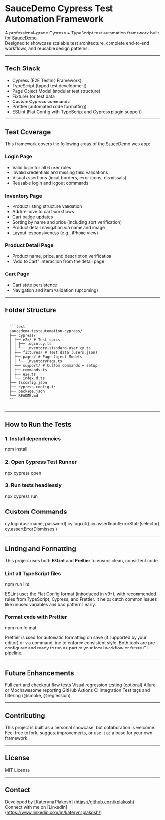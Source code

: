 # SauceDemo Cypress Test Automation Framework

A professional-grade Cypress + TypeScript test automation framework built for [SauceDemo](https://www.saucedemo.com).  
Designed to showcase scalable test architecture, complete end-to-end workflows, and reusable design patterns.

---

## Tech Stack

- Cypress (E2E Testing Framework)
- TypeScript (typed test development)
- Page Object Model (modular test structure)
- Fixtures for test data
- Custom Cypress commands
- Prettier (automated code formatting)
- ESLint (Flat Config with TypeScript and Cypress plugin support)

---

## Test Coverage

This framework covers the following areas of the SauceDemo web app:

### Login Page

- Valid login for all 6 user roles
- Invalid credentials and missing field validations
- Visual assertions (input borders, error icons, dismissals)
- Reusable login and logout commands

### Inventory Page

- Product listing structure validation
- Add/remove to cart workflows
- Cart badge updates
- Sorting by name and price (including sort verification)
- Product detail navigation via name and image
- Layout responsiveness (e.g., iPhone view)

### Product Detail Page

- Product name, price, and description verification
- "Add to Cart" interaction from the detail page

### Cart Page

- Cart state persistence
- Navigation and item validation (upcoming)

---

## Folder Structure

<pre lang="markdown"> <code> 
  ```text 
  saucedemo-testautomation-cypress/ 
  ├── cypress/ 
  │ ├── e2e/ # Test specs 
  │ │ ├── login.cy.ts 
  │ │ └── inventory-standard-user.cy.ts 
  │ ├── fixtures/ # Test data (users.json) 
  │ ├── pages/ # Page Object Models 
  │ │ └── InventoryPage.ts 
  │ └── support/ # Custom commands + setup 
  │ ├── commands.ts 
  │ ├── e2e.ts 
  │ └── index.d.ts 
  ├── tsconfig.json 
  ├── cypress.config.ts 
  ├── package.json 
  └── README.md 
  ``` 
</code> </pre>

---

## How to Run the Tests

### 1. Install dependencies

npm install 

### 2. Open Cypress Test Runner

npx cypress open 

### 3. Run tests headlessly

npx cypress run

## Custom Commands

cy.login(username, password)
cy.logout()
cy.assertInputErrorState(selector)
cy.assertErrorDismisses()

---

## Linting and Formatting

This project uses both **ESLint** and **Prettier** to ensure clean, consistent code.

### Lint all TypeScript files

npm run lint

ESLint uses the Flat Config format (introduced in v9+), with recommended rules from TypeScript, Cypress, and Prettier. It helps catch common issues like unused variables and bad patterns early.

### Format code with Prettier

npm run format

Prettier is used for automatic formatting on save (if supported by your editor) or via command-line to enforce consistent style.
Both tools are pre-configured and ready to run as part of your local workflow or future CI pipeline.

---

## Future Enhancements

Full cart and checkout flow tests
Visual regression testing (optional)
Allure or Mochawesome reporting
GitHub Actions CI integration
Test tags and filtering (@smoke, @regression)

---

## Contributing

This project is built as a personal showcase, but collaboration is welcome. Feel free to fork, suggest improvements, or use it as a base for your own framework.

---

## License

MIT License

---

## Contact

Developed by [Kateryna Plakosh] (https://github.com/kplakosh)  
Connect with me on [LinkedIn] (https://www.linkedin.com/in/katerynaplakosh/)
